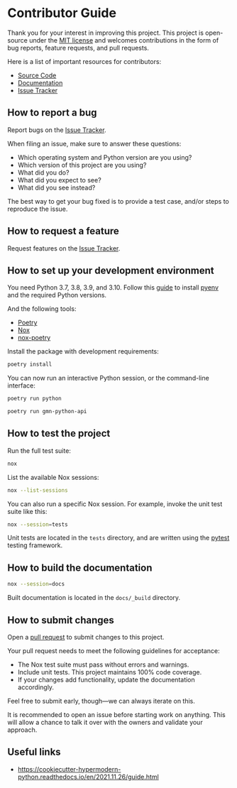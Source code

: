 # Contributor Guide

Thank you for your interest in improving this project.
This project is open-source under the [MIT license](https://opensource.org/licenses/MIT)
and welcomes contributions in the form of bug reports, feature requests, and pull requests.

Here is a list of important resources for contributors:

- [Source Code](https://github.com/gmn-data-platform/gmn-python-api)
- [Documentation](https://gmn-python-api.readthedocs.io/)
- [Issue Tracker](https://github.com/gmn-data-platform/gmn-python-api/issues)

## How to report a bug

Report bugs on the [Issue Tracker](https://github.com/gmn-data-platform/gmn-python-api/issues).

When filing an issue, make sure to answer these questions:

- Which operating system and Python version are you using?
- Which version of this project are you using?
- What did you do?
- What did you expect to see?
- What did you see instead?

The best way to get your bug fixed is to provide a test case, and/or steps to reproduce the issue.

## How to request a feature

Request features on the [Issue Tracker](https://github.com/gmn-data-platform/gmn-python-api/issues).

## How to set up your development environment

You need Python 3.7, 3.8, 3.9, and 3.10. 
Follow this [guide](https://cookiecutter-hypermodern-python.readthedocs.io/en/2022.6.3.post1/guide.html#getting-python-mac-linux-unix) to install [pyenv](https://github.com/pyenv/pyenv) and the required Python versions.

And the following tools:

- [Poetry](https://python-poetry.org/)
- [Nox](https://nox.thea.codes/)
- [nox-poetry](https://nox-poetry.readthedocs.io/)

Install the package with development requirements:

```sh
poetry install
```

You can now run an interactive Python session, or the command-line interface:

```sh
poetry run python
```

```sh
poetry run gmn-python-api
```

## How to test the project

Run the full test suite:

```sh
nox
```

List the available Nox sessions:

```sh
nox --list-sessions
```

You can also run a specific Nox session. For example, invoke the unit test suite like this:

```sh
nox --session=tests
```

Unit tests are located in the `tests` directory, and are written using the [pytest](https://pytest.readthedocs.io/) testing framework.

## How to build the documentation

```sh
nox --session=docs
```

Built documentation is located in the `docs/_build` directory.

## How to submit changes

Open a [pull request](https://github.com/gmn-data-platform/gmn-python-api/pulls) to submit changes to this project.

Your pull request needs to meet the following guidelines for acceptance:
- The Nox test suite must pass without errors and warnings.
- Include unit tests. This project maintains 100% code coverage.
- If your changes add functionality, update the documentation accordingly.

Feel free to submit early, though—we can always iterate on this.

It is recommended to open an issue before starting work on anything. This will allow a chance to talk it over with the owners and validate your approach.

## Useful links

- https://cookiecutter-hypermodern-python.readthedocs.io/en/2021.11.26/guide.html
